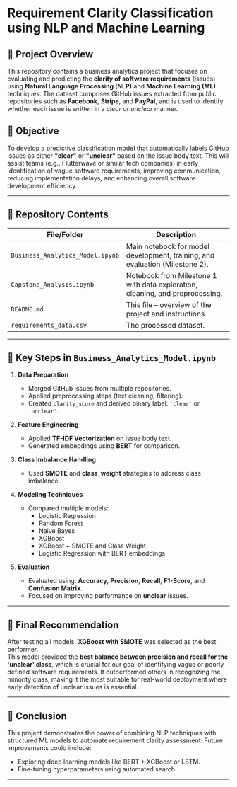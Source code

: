 # Requirement Clarity Classification using NLP and Machine Learning

## 📘 Project Overview

This repository contains a business analytics project that focuses on evaluating and predicting the **clarity of software requirements** (issues) using **Natural Language Processing (NLP)** and **Machine Learning (ML)** techniques. The dataset comprises GitHub issues extracted from public repositories such as **Facebook**, **Stripe**, and **PayPal**, and is used to identify whether each issue is written in a *clear* or *unclear* manner.

## 🎯 Objective

To develop a predictive classification model that automatically labels GitHub issues as either **"clear"** or **"unclear"** based on the issue body text. This will assist teams (e.g., Flutterwave or similar tech companies) in early identification of vague software requirements, improving communication, reducing implementation delays, and enhancing overall software development efficiency.

---

## 📁 Repository Contents

| File/Folder                    | Description |
|-------------------------------|-------------|
| `Business_Analytics_Model.ipynb` | Main notebook for model development, training, and evaluation (Milestone 2). |
| `Capstone_Analysis.ipynb`  | Notebook from Milestone 1 with data exploration, cleaning, and preprocessing. |
| `README.md`                   | This file – overview of the project and instructions. |
| `requirements_data.csv`                       | The processed dataset. |

---

## 🔧 Key Steps in `Business_Analytics_Model.ipynb`

1. **Data Preparation**
   - Merged GitHub issues from multiple repositories.
   - Applied preprocessing steps (text cleaning, filtering).
   - Created `clarity_score` and derived binary label: `'clear'` or `'unclear'`.

2. **Feature Engineering**
   - Applied **TF-IDF Vectorization** on issue body text.
   - Generated embeddings using **BERT** for comparison.

3. **Class Imbalance Handling**
   - Used **SMOTE** and **class_weight** strategies to address class imbalance.

4. **Modeling Techniques**
   - Compared multiple models:
     - Logistic Regression
     - Random Forest
     - Naive Bayes
     - XGBoost
     - XGBoost + SMOTE and Class Weight
     - Logistic Regression with BERT embeddings

5. **Evaluation**
   - Evaluated using: **Accuracy**, **Precision**, **Recall**, **F1-Score**, and **Confusion Matrix**.
   - Focused on improving performance on **unclear** issues.

---

## 🧠 Final Recommendation

After testing all models, **XGBoost with SMOTE** was selected as the best performer.  
This model provided the **best balance between precision and recall for the 'unclear' class**, which is crucial for our goal of identifying vague or poorly defined software requirements. It outperformed others in recognizing the minority class, making it the most suitable for real-world deployment where early detection of unclear issues is essential.

---

## 📝 Conclusion

This project demonstrates the power of combining NLP techniques with structured ML models to automate requirement clarity assessment. Future improvements could include:

- Exploring deep learning models like BERT + XGBoost or LSTM.
- Fine-tuning hyperparameters using automated search.
  
---
